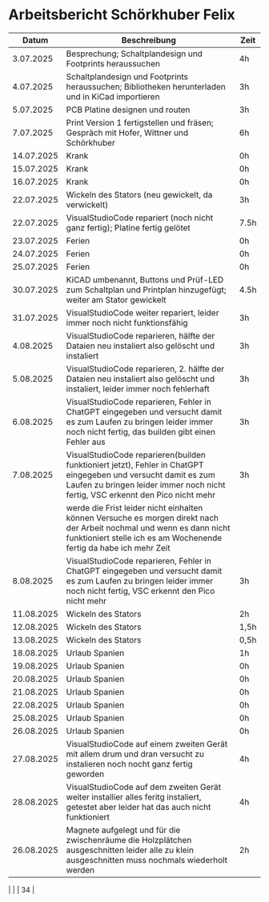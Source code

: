 # Arbeitsbericht Schörkhuber Felix


| Datum      | Beschreibung                                                                                                                                                                                      | Zeit |
|------------|---------------------------------------------------------------------------------------------------------------------------------------------------------------------------------------------------|------|
| 3.07.2025  | Besprechung; Schaltplandesign und Footprints heraussuchen                                                                                                                                         | 4h   |
| 4.07.2025  | Schaltplandesign und Footprints heraussuchen; Bibliotheken herunterladen und in KiCad importieren                                                                                                 | 3h   |
| 5.07.2025  | PCB Platine designen und routen                                                                                                                                                                   | 3h   |
| 7.07.2025  | Print Version 1 fertigstellen und fräsen; Gespräch mit Hofer, Wittner und Schörkhuber                                                                                                             | 6h   |
| 14.07.2025 | Krank                                                                                                                                                                                             | 0h   |
| 15.07.2025 | Krank                                                                                                                                                                                             | 0h   |
| 16.07.2025 | Krank                                                                                                                                                                                             | 0h   |
| 22.07.2025 | Wickeln des Stators (neu gewickelt, da verwickelt)                                                                                                                                                | 3h   |
| 22.07.2025 | VisualStudioCode repariert (noch nicht ganz fertig); Platine fertig gelötet                                                                                                                       | 7.5h |
| 23.07.2025 | Ferien                                                                                                                                                                                            | 0h   |
| 24.07.2025 | Ferien                                                                                                                                                                                            | 0h   |
| 25.07.2025 | Ferien                                                                                                                                                                                            | 0h   |
| 30.07.2025 | KiCAD umbenannt, Buttons und Prüf-LED zum Schaltplan und Printplan hinzugefügt; weiter am Stator gewickelt                                                                                        | 4.5h |
| 31.07.2025 | VisualStudioCode weiter repariert, leider immer noch nicht funktionsfähig                                                                                                                         | 3h   |
| 4.08.2025  | VisualStudioCode reparieren, hälfte der Dataien neu instaliert also gelöscht und instaliert                                                                                                       | 3h   |
| 5.08.2025  | VisualStudioCode reparieren, 2. hälfte der Dataien neu instaliert also gelöscht und instaliert, leider immer noch fehlerhaft                                                                      | 3h   |
| 6.08.2025  | VisualStudioCode reparieren, Fehler in ChatGPT eingegeben und versucht damit es zum Laufen zu bringen leider immer noch nicht fertig, das builden gibt einen Fehler aus                           | 3h   |
| 7.08.2025  | VisualStudioCode reparieren(builden funktioniert jetzt), Fehler in ChatGPT eingegeben und versucht damit es zum Laufen zu bringen leider immer noch nicht fertig, VSC erkennt den Pico nicht mehr | 3h   |
|            | werde die Frist leider nicht einhalten können Versuche es morgen direkt nach der Arbeit nochmal und wenn es dann nicht funktioniert stelle ich es am Wochenende fertig da habe ich mehr Zeit      |      |
| 8.08.2025  | VisualStudioCode reparieren, Fehler in ChatGPT eingegeben und versucht damit es zum Laufen zu bringen leider immer noch nicht fertig, VSC erkennt den Pico nicht mehr                             | 3h   |
| 11.08.2025 | Wickeln des Stators                                                                                                                                                                               | 2h   |
| 12.08.2025 | Wickeln des Stators                                                                                                                                                                               | 1,5h |
| 13.08.2025 | Wickeln des Stators                                                                                                                                                                               | 0,5h |
| 18.08.2025 | Urlaub Spanien                                                                                                                                                                                    | 1h   |
| 19.08.2025 | Urlaub Spanien                                                                                                                                                                                    | 0h   |
| 20.08.2025 | Urlaub Spanien                                                                                                                                                                                    | 0h   |
| 21.08.2025 | Urlaub Spanien                                                                                                                                                                                    | 0h   |
| 22.08.2025 | Urlaub Spanien                                                                                                                                                                                    | 0h   |
| 25.08.2025 | Urlaub Spanien                                                                                                                                                                                    | 0h   |
| 26.08.2025 | Urlaub Spanien                                                                                                                                                                                    | 0h   |
| 27.08.2025 | VisualStudioCode auf einem zweiten Gerät mit allem drum und dran versucht zu instalieren noch nocht ganz fertig geworden                                                                          | 4h   |
| 28.08.2025 | VisualStudioCode auf dem zweiten Gerät weiter installier alles feritg instaliert, getestet aber leider hat das auch nicht funktioniert                                                            | 4h   |
| 26.08.2025 | Magnete aufgelegt und für die zwischenräume die Holzplätchen ausgeschnitten leider alle zu klein ausgeschnitten muss nochmals wiederholt werden                                                   | 2h   |

|            |                                                                                                                                                                                                     | 34  |

